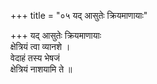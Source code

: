 +++
title = "०५ यद् आसुतेः क्रियमाणायाः"

+++
यद् आसुतेः क्रियमाणायाः  
क्षेत्रियं त्वा व्यानशे ।  
वेदाहं तस्य भेषजं  
क्षेत्रियं नाशयामि ते ॥